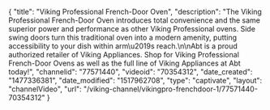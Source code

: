 {
    "title": "Viking Professional French-Door Oven",
    "description": "The Viking Professional French-Door Oven introduces total convenience and the same superior power and performance as other Viking Professional ovens. Side swing doors turn this traditional oven into a modern amenity, putting accessibility to your dish within arm\u2019s reach.\n\nAbt is a proud authorized retailer of Viking Appliances. Shop for Viking Professional French-Door Ovens as well as the full line of Viking Appliances at Abt today!",
    "channelid": "77571440",
    "videoid": "70354312",
    "date_created": "1477336381",
    "date_modified": "1517962708",
    "type": "captivate",
    "layout": "channelVideo",
    "url": "\/viking-channel\/vikingpro-frenchdoor-1\/77571440-70354312"
}